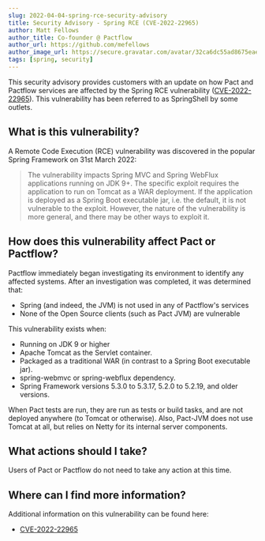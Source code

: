 ```yaml
---
slug: 2022-04-04-spring-rce-security-advisory
title: Security Advisory - Spring RCE (CVE-2022-22965)
author: Matt Fellows
author_title: Co-founder @ Pactflow
author_url: https://github.com/mefellows
author_image_url: https://secure.gravatar.com/avatar/32ca6dc55ad8675eaea178f42926f608
tags: [spring, security]
---
```


This security advisory provides customers with an update on how Pact and Pactflow services are affected by the Spring RCE vulnerability ([CVE-2022-22965](https://tanzu.vmware.com/security/cve-2022-22965)). This vulnerability has been referred to as SpringShell by some outlets.

## What is this vulnerability?

A Remote Code Execution (RCE) vulnerability was discovered in the popular Spring Framework on 31st March 2022:

> The vulnerability impacts Spring MVC and Spring WebFlux applications running on JDK 9+. The specific exploit requires the application to run on Tomcat as a WAR deployment. If the application is deployed as a Spring Boot executable jar, i.e. the default, it is not vulnerable to the exploit. However, the nature of the vulnerability is more general, and there may be other ways to exploit it.

## How does this vulnerability affect Pact or Pactflow?

Pactflow immediately began investigating its environment to identify any affected systems. After an investigation was completed, it was determined that:

- Spring (and indeed, the JVM) is not used in any of Pactflow's services
- None of the Open Source clients (such as Pact JVM) are vulnerable

This vulnerability exists when:

- Running on JDK 9 or higher
- Apache Tomcat as the Servlet container.
- Packaged as a traditional WAR (in contrast to a Spring Boot executable jar).
- spring-webmvc or spring-webflux dependency.
- Spring Framework versions 5.3.0 to 5.3.17, 5.2.0 to 5.2.19, and older versions.

When Pact tests are run, they are run as tests or build tasks, and are not deployed anywhere (to Tomcat or otherwise). Also, Pact-JVM does not use Tomcat at all, but relies on Netty for its internal server components.

## What actions should I take?

Users of Pact or Pactflow do not need to take any action at this time.

## Where can I find more information?

Additional information on this vulnerability can be found here:

- [CVE-2022-22965](https://tanzu.vmware.com/security/cve-2022-22965)
